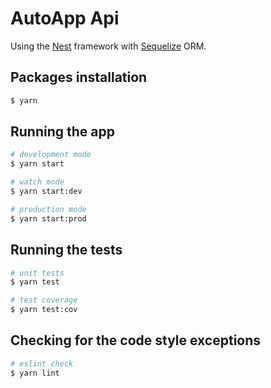 # AutoApp Api

Using the [Nest](https://github.com/nestjs/nest) framework with [Sequelize](https://github.com/sequelize/sequelize) ORM.

## Packages installation

```bash
$ yarn
```

## Running the app

```bash
# development mode
$ yarn start

# watch mode
$ yarn start:dev

# production mode
$ yarn start:prod
```

## Running the tests

```bash
# unit tests
$ yarn test

# test coverage
$ yarn test:cov
```

## Checking for the code style exceptions

```bash
# eslint check
$ yarn lint
```
